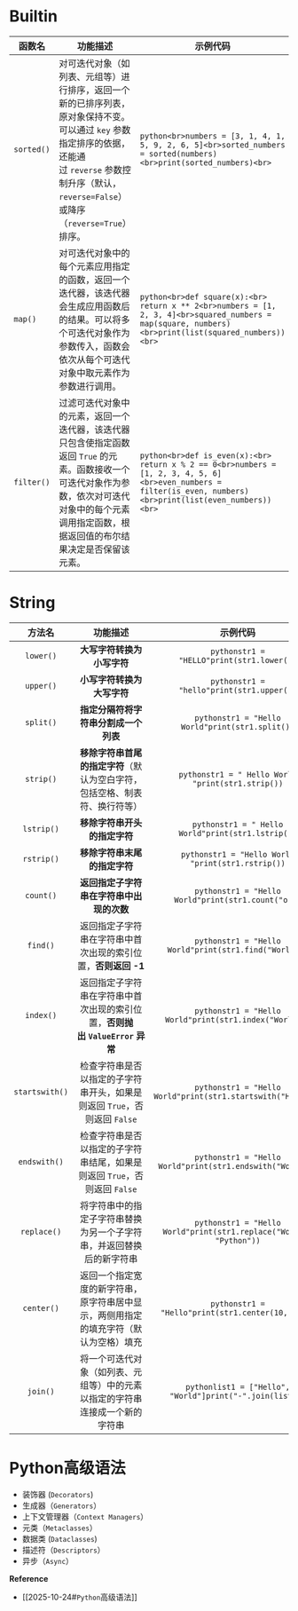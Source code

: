 
# Builtin 
| 函数名        | 功能描述                                                                                                                         | 示例代码                                                                                                                                                          |
| ---------- | ---------------------------------------------------------------------------------------------------------------------------- | ------------------------------------------------------------------------------------------------------------------------------------------------------------- |
| `sorted()` | 对可迭代对象（如列表、元组等）进行排序，返回一个新的已排序列表，原对象保持不变。可以通过 `key` 参数指定排序的依据，还能通过 `reverse` 参数控制升序（默认，`reverse=False`）或降序（`reverse=True`）排序。 | `python<br>numbers = [3, 1, 4, 1, 5, 9, 2, 6, 5]<br>sorted_numbers = sorted(numbers)<br>print(sorted_numbers)<br>`                                            |
| `map()`    | 对可迭代对象中的每个元素应用指定的函数，返回一个迭代器，该迭代器会生成应用函数后的结果。可以将多个可迭代对象作为参数传入，函数会依次从每个可迭代对象中取元素作为参数进行调用。                                      | `python<br>def square(x):<br> return x ** 2<br>numbers = [1, 2, 3, 4]<br>squared_numbers = map(square, numbers)<br>print(list(squared_numbers))<br>`          |
| `filter()` | 过滤可迭代对象中的元素，返回一个迭代器，该迭代器只包含使指定函数返回 `True` 的元素。函数接收一个可迭代对象作为参数，依次对可迭代对象中的每个元素调用指定函数，根据返回值的布尔结果决定是否保留该元素。                      | `python<br>def is_even(x):<br> return x % 2 == 0<br>numbers = [1, 2, 3, 4, 5, 6]<br>even_numbers = filter(is_even, numbers)<br>print(list(even_numbers))<br>` |

# String

|      方法名       |                      功能描述                       |                                示例代码                                |
| :------------: | :---------------------------------------------: | :----------------------------------------------------------------: |
|   `lower()`    |                 **大写字符转换为小写字符**                 |             `pythonstr1 = "HELLO"print(str1.lower())`              |
|   `upper()`    |                 **小写字符转换为大写字符**                 |             `pythonstr1 = "hello"print(str1.upper())`              |
|   `split()`    |              **指定分隔符将字符串分割成一个列表**               |          `pythonstr1 = "Hello World"print(str1.split())`           |
|   `strip()`    |     **移除字符串首尾的指定字符**（默认为空白字符，包括空格、制表符、换行符等）     |         `pythonstr1 = " Hello World "print(str1.strip())`          |
|   `lstrip()`   |                **移除字符串开头的指定字符**                 |         `pythonstr1 = " Hello World"print(str1.lstrip())`          |
|   `rstrip()`   |                **移除字符串末尾的指定字符**                 |         `pythonstr1 = "Hello World "print(str1.rstrip())`          |
|   `count()`    |             **返回指定子字符串在字符串中出现的次数**              |         `pythonstr1 = "Hello World"print(str1.count("o"))`         |
|    `find()`    |       返回指定子字符串在字符串中首次出现的索引位置，**否则返回 -1**        |       `pythonstr1 = "Hello World"print(str1.find("World"))`        |
|   `index()`    | 返回指定子字符串在字符串中首次出现的索引位置，**否则抛出 `ValueError` 异常** |       `pythonstr1 = "Hello World"print(str1.index("World"))`       |
| `startswith()` |  检查字符串是否以指定的子字符串开头，如果是则返回 `True`，否则返回 `False`   |    `pythonstr1 = "Hello World"print(str1.startswith("Hello"))`     |
|  `endswith()`  |  检查字符串是否以指定的子字符串结尾，如果是则返回 `True`，否则返回 `False`   |     `pythonstr1 = "Hello World"print(str1.endswith("World"))`      |
|  `replace()`   |       将字符串中的指定子字符串替换为另一个子字符串，并返回替换后的新字符串        | `pythonstr1 = "Hello World"print(str1.replace("World", "Python"))` |
|   `center()`   |   返回一个指定宽度的新字符串，原字符串居中显示，两侧用指定的填充字符（默认为空格）填充    |         `pythonstr1 = "Hello"print(str1.center(10, "*"))`          |
|    `join()`    |     将一个可迭代对象（如列表、元组等）中的元素以指定的字符串连接成一个新的字符串      |      `pythonlist1 = ["Hello", "World"]print("-".join(list1))`      |

# Python高级语法

- 装饰器 (`Decorators`)
- 生成器（`Generators`）
- 上下文管理器（`Context Managers`）
- 元类（`Metaclasses`）
- 数据类 (`Dataclasses`)
- 描述符（`Descriptors`）
- 异步（`Async`）


**Reference**
- [[2025-10-24#`Python`高级语法]]